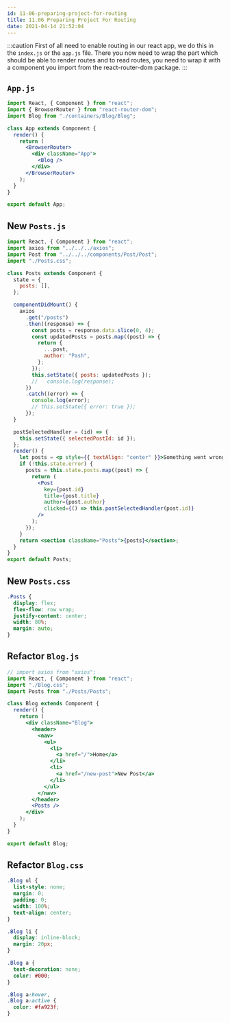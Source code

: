 ```yaml
---
id: 11-06-preparing-project-for-routing
title: 11.06 Preparing Project For Routing
date: 2021-04-14 21:52:04
---
```


:::caution
First of all need to enable routing in our react app, we do this in the `index.js` or the `app.js` file. There you now need to wrap the part which should be able to render routes and to read routes, you need to wrap it with a component you import from the react-router-dom package.
:::

## `App.js`

```jsx title="App.js"
import React, { Component } from "react";
import { BrowserRouter } from "react-router-dom";
import Blog from "./containers/Blog/Blog";

class App extends Component {
  render() {
    return (
      <BrowserRouter>
        <div className="App">
          <Blog />
        </div>
      </BrowserRouter>
    );
  }
}

export default App;
```

## New `Posts.js`

```jsx title="Posts.js" {}
import React, { Component } from "react";
import axios from "../../../axios";
import Post from "../../../components/Post/Post";
import "./Posts.css";

class Posts extends Component {
  state = {
    posts: [],
  };

  componentDidMount() {
    axios
      .get("/posts")
      .then((response) => {
        const posts = response.data.slice(0, 4);
        const updatedPosts = posts.map((post) => {
          return {
            ...post,
            author: "Pash",
          };
        });
        this.setState({ posts: updatedPosts });
        //   console.log(response);
      })
      .catch((error) => {
        console.log(error);
        // this.setState({ error: true });
      });
  }

  postSelectedHandler = (id) => {
    this.setState({ selectedPostId: id });
  };
  render() {
    let posts = <p style={{ textAlign: "center" }}>Something went wrong!</p>;
    if (!this.state.error) {
      posts = this.state.posts.map((post) => {
        return (
          <Post
            key={post.id}
            title={post.title}
            author={post.author}
            clicked={() => this.postSelectedHandler(post.id)}
          />
        );
      });
    }
    return <section className="Posts">{posts}</section>;
  }
}
export default Posts;
```

## New `Posts.css`

```css title="Posts.css" {}
.Posts {
  display: flex;
  flex-flow: row wrap;
  justify-content: center;
  width: 80%;
  margin: auto;
}
```

## Refactor `Blog.js`

```jsx title="Blog.js" {}
// import axios from "axios";
import React, { Component } from "react";
import "./Blog.css";
import Posts from "./Posts/Posts";

class Blog extends Component {
  render() {
    return (
      <div className="Blog">
        <header>
          <nav>
            <ul>
              <li>
                <a href="/">Home</a>
              </li>
              <li>
                <a href="/new-post">New Post</a>
              </li>
            </ul>
          </nav>
        </header>
        <Posts />
      </div>
    );
  }
}

export default Blog;
```

## Refactor `Blog.css`

```css title="Blog.css" {}
.Blog ul {
  list-style: none;
  margin: 0;
  padding: 0;
  width: 100%;
  text-align: center;
}

.Blog li {
  display: inline-block;
  margin: 20px;
}

.Blog a {
  text-decoration: none;
  color: #000;
}

.Blog a:hover,
.Blog a:active {
  color: #fa923f;
}

```
